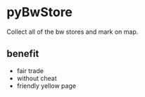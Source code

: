 # pyBwStore
Collect all of the bw stores and mark on map.

## benefit
 - fair trade
 - without cheat
 - friendly yellow page
 
